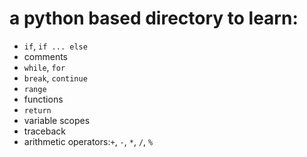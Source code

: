# a python based directory to learn:
- `if`, `if ... else`
- comments
- `while`, `for`
- `break`, `continue`
- `range`
- functions
- `return`
- variable scopes
- traceback
- arithmetic operators:`+`, `-`, `*`, `/`, `%`
